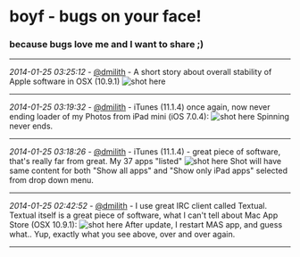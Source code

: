 
# boyf - bugs on your face!

### because bugs love me and I want to share ;)


---

*2014-01-25 03:25:12* - [@dmilith](https://twitter.com/dmilith) - A short story about overall stability of Apple software in OSX (10.9.1) ![shot here](http://s.verknowsys.com/2da5b6fd06337dd0af52d3f371a1058669fab0ea.png)

---

*2014-01-25 03:19:32* - [@dmilith](https://twitter.com/dmilith) - iTunes (11.1.4) once again, now never ending loader of my Photos from iPad mini (iOS 7.0.4): ![shot here](http://s.verknowsys.com/969615c28e9d0ea1f89f235eeed7681a2d0f8c0c.png) Spinning never ends.

---

*2014-01-25 03:18:26* - [@dmilith](https://twitter.com/dmilith) - iTunes (11.1.4) - great piece of software, that's really far from great. My 37 apps "listed" ![shot here](http://s.verknowsys.com/5d8507bf8ad13d22c3db2874006a6e26fa8bcf38.png) Shot will have same content for both "Show all apps" and "Show only iPad apps" selected from drop down menu.

---

*2014-01-25 02:42:52* - [@dmilith](https://twitter.com/dmilith) - I use great IRC client called Textual. Textual itself is a great piece of software, what I can't tell about Mac App Store (OSX 10.9.1): ![shot here](http://s.verknowsys.com/5e02b6798fc10b846c558d52641d3b2296f95036.png) After update, I restart MAS app, and guess what.. Yup, exactly what you see above, over and over again.

---
